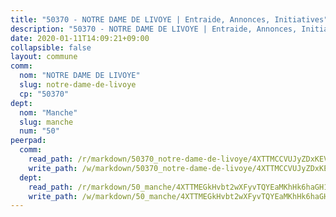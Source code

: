 ```yaml
---
title: "50370 - NOTRE DAME DE LIVOYE | Entraide, Annonces, Initiatives"
description: "50370 - NOTRE DAME DE LIVOYE | Entraide, Annonces, Initiatives"
date: 2020-01-11T14:09:21+09:00
collapsible: false
layout: commune
comm:
  nom: "NOTRE DAME DE LIVOYE"
  slug: notre-dame-de-livoye
  cp: "50370"
dept:
  nom: "Manche"
  slug: manche
  num: "50"
peerpad:
  comm:
    read_path: /r/markdown/50370_notre-dame-de-livoye/4XTTMCCVUJyZDxKEV1e9EfhQMVxwSLwdjt9mYcRaCdVdqQPTS
    write_path: /w/markdown/50370_notre-dame-de-livoye/4XTTMCCVUJyZDxKEV1e9EfhQMVxwSLwdjt9mYcRaCdVdqQPTS-K3TgUzxozRqydtdjuqkipamcSmW8N4vqncwkjXoVavJWTqAutCvTPRQocDv1dZzecFCUqUmpUcXSP3ue1bSQCP8Xj7XRYN3oSm4NEtPSbxSMBDVjwg1zswtW15dfwsY3nU1vYueL
  dept:
    read_path: /r/markdown/50_manche/4XTTMEGkHvbt2wXFyvTQYEaMKhHk6haGH1SzsRNevKgBDTuXr
    write_path: /w/markdown/50_manche/4XTTMEGkHvbt2wXFyvTQYEaMKhHk6haGH1SzsRNevKgBDTuXr-K3TgUSx1rwmRRLqHcTLLdo4dVfTRKvf94KKagmUFPevWSp2f9nuc6fJF25TtLArzK8teuQ5TvuAMqW38N2MYgT18hBoXtjmKX9WuSn2vkujmSJPp3gF4gsuMmfEM8Th4Ap94heFE
---
```


